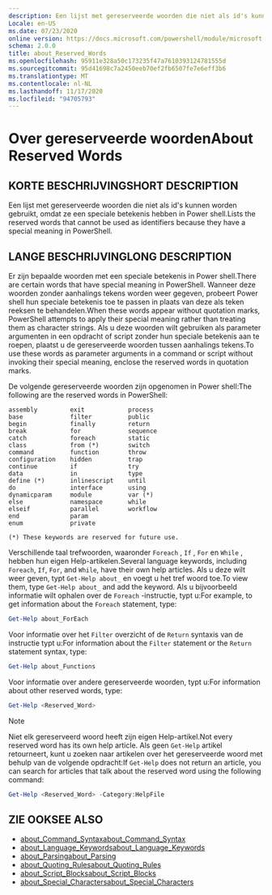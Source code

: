 ```yaml
---
description: Een lijst met gereserveerde woorden die niet als id's kunnen worden gebruikt, omdat ze een speciale betekenis hebben in Power shell.
Locale: en-US
ms.date: 07/23/2020
online version: https://docs.microsoft.com/powershell/module/microsoft.powershell.core/about/about_reserved_words?view=powershell-7.2&WT.mc_id=ps-gethelp
schema: 2.0.0
title: about_Reserved_Words
ms.openlocfilehash: 95911e328a50c173235f47a7610393124781555d
ms.sourcegitcommit: 95d41698c7a2450eeb70ef2fb6507fe7e6eff3b6
ms.translationtype: MT
ms.contentlocale: nl-NL
ms.lasthandoff: 11/17/2020
ms.locfileid: "94705793"
---
```

# <a name="about-reserved-words"></a><span data-ttu-id="75bdd-103">Over gereserveerde woorden</span><span class="sxs-lookup"><span data-stu-id="75bdd-103">About Reserved Words</span></span>

## <a name="short-description"></a><span data-ttu-id="75bdd-104">KORTE BESCHRIJVING</span><span class="sxs-lookup"><span data-stu-id="75bdd-104">SHORT DESCRIPTION</span></span>
<span data-ttu-id="75bdd-105">Een lijst met gereserveerde woorden die niet als id's kunnen worden gebruikt, omdat ze een speciale betekenis hebben in Power shell.</span><span class="sxs-lookup"><span data-stu-id="75bdd-105">Lists the reserved words that cannot be used as identifiers because they have a special meaning in PowerShell.</span></span>

## <a name="long-description"></a><span data-ttu-id="75bdd-106">LANGE BESCHRIJVING</span><span class="sxs-lookup"><span data-stu-id="75bdd-106">LONG DESCRIPTION</span></span>

<span data-ttu-id="75bdd-107">Er zijn bepaalde woorden met een speciale betekenis in Power shell.</span><span class="sxs-lookup"><span data-stu-id="75bdd-107">There are certain words that have special meaning in PowerShell.</span></span> <span data-ttu-id="75bdd-108">Wanneer deze woorden zonder aanhalings tekens worden weer gegeven, probeert Power shell hun speciale betekenis toe te passen in plaats van deze als teken reeksen te behandelen.</span><span class="sxs-lookup"><span data-stu-id="75bdd-108">When these words appear without quotation marks, PowerShell attempts to apply their special meaning rather than treating them as character strings.</span></span> <span data-ttu-id="75bdd-109">Als u deze woorden wilt gebruiken als parameter argumenten in een opdracht of script zonder hun speciale betekenis aan te roepen, plaatst u de gereserveerde woorden tussen aanhalings tekens.</span><span class="sxs-lookup"><span data-stu-id="75bdd-109">To use these words as parameter arguments in a command or script without invoking their special meaning, enclose the reserved words in quotation marks.</span></span>

<span data-ttu-id="75bdd-110">De volgende gereserveerde woorden zijn opgenomen in Power shell:</span><span class="sxs-lookup"><span data-stu-id="75bdd-110">The following are the reserved words in PowerShell:</span></span>

```
assembly         exit            process
base             filter          public
begin            finally         return
break            for             sequence
catch            foreach         static
class            from (*)        switch
command          function        throw
configuration    hidden          trap
continue         if              try
data             in              type
define (*)       inlinescript    until
do               interface       using
dynamicparam     module          var (*)
else             namespace       while
elseif           parallel        workflow
end              param
enum             private

(*) These keywords are reserved for future use.
```

<span data-ttu-id="75bdd-111">Verschillende taal trefwoorden, waaronder `Foreach` , `If` , `For` en `While` , hebben hun eigen Help-artikelen.</span><span class="sxs-lookup"><span data-stu-id="75bdd-111">Several language keywords, including `Foreach`, `If`, `For`, and `While`, have their own help articles.</span></span> <span data-ttu-id="75bdd-112">Als u deze wilt weer geven, typt `Get-Help about_` en voegt u het tref woord toe.</span><span class="sxs-lookup"><span data-stu-id="75bdd-112">To view them, type `Get-Help about_` and add the keyword.</span></span> <span data-ttu-id="75bdd-113">Als u bijvoorbeeld informatie wilt ophalen over de `Foreach` -instructie, typt u:</span><span class="sxs-lookup"><span data-stu-id="75bdd-113">For example, to get information about the `Foreach` statement, type:</span></span>

```powershell
Get-Help about_ForEach
```

<span data-ttu-id="75bdd-114">Voor informatie over het `Filter` overzicht of de `Return` syntaxis van de instructie typt u:</span><span class="sxs-lookup"><span data-stu-id="75bdd-114">For information about the `Filter` statement or the `Return` statement syntax, type:</span></span>

```powershell
Get-Help about_Functions
```

<span data-ttu-id="75bdd-115">Voor informatie over andere gereserveerde woorden, typt u:</span><span class="sxs-lookup"><span data-stu-id="75bdd-115">For information about other reserved words, type:</span></span>

```powershell
Get-Help <Reserved_Word>
```

> [!NOTE]
> <span data-ttu-id="75bdd-116">Niet elk gereserveerd woord heeft zijn eigen Help-artikel.</span><span class="sxs-lookup"><span data-stu-id="75bdd-116">Not every reserved word has its own help article.</span></span> <span data-ttu-id="75bdd-117">Als geen `Get-Help` artikel retourneert, kunt u zoeken naar artikelen over het gereserveerde woord met behulp van de volgende opdracht:</span><span class="sxs-lookup"><span data-stu-id="75bdd-117">If `Get-Help` does not return an article, you can search for articles that talk about the reserved word using the following command:</span></span>
>
> ```powershell
> Get-Help <Reserved_Word> -Category:HelpFile
> ```

## <a name="see-also"></a><span data-ttu-id="75bdd-118">ZIE OOK</span><span class="sxs-lookup"><span data-stu-id="75bdd-118">SEE ALSO</span></span>

- [<span data-ttu-id="75bdd-119">about_Command_Syntax</span><span class="sxs-lookup"><span data-stu-id="75bdd-119">about_Command_Syntax</span></span>](about_Command_Syntax.md)
- [<span data-ttu-id="75bdd-120">about_Language_Keywords</span><span class="sxs-lookup"><span data-stu-id="75bdd-120">about_Language_Keywords</span></span>](about_Language_Keywords.md)
- [<span data-ttu-id="75bdd-121">about_Parsing</span><span class="sxs-lookup"><span data-stu-id="75bdd-121">about_Parsing</span></span>](about_Parsing.md)
- [<span data-ttu-id="75bdd-122">about_Quoting_Rules</span><span class="sxs-lookup"><span data-stu-id="75bdd-122">about_Quoting_Rules</span></span>](about_Quoting_Rules.md)
- [<span data-ttu-id="75bdd-123">about_Script_Blocks</span><span class="sxs-lookup"><span data-stu-id="75bdd-123">about_Script_Blocks</span></span>](about_Script_Blocks.md)
- [<span data-ttu-id="75bdd-124">about_Special_Characters</span><span class="sxs-lookup"><span data-stu-id="75bdd-124">about_Special_Characters</span></span>](about_Special_Characters.md)
